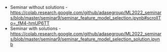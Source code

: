 * Seminar without solutions - https://colab.research.google.com/github/adasegroup/ML2022_seminars/blob/master/seminar9/seminar_feature_model_selection.ipynb#scrollTo=_fM4-hmUP6TT
* Seminar with solutions - https://colab.research.google.com/github/adasegroup/ML2022_seminars/blob/master/seminar9/seminar_feature_model_selection_solution.ipynb

